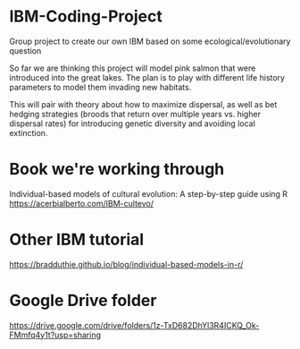# IBM-Coding-Project
Group project to create our own IBM based on some ecological/evolutionary question

So far we are thinking this project will model pink salmon that were introduced into the great lakes. The plan is to play with different life history parameters to model them invading new habitats.

This will pair with theory about how to maximize dispersal, as well as bet hedging strategies (broods that return over multiple years vs. higher dispersal rates) for introducing genetic diversity and avoiding local extinction.

# Book we're working through
Individual-based models of cultural evolution: A step-by-step guide using R
https://acerbialberto.com/IBM-cultevo/

# Other IBM tutorial
https://bradduthie.github.io/blog/individual-based-models-in-r/

# Google Drive folder
https://drive.google.com/drive/folders/1z-TxD682DhYl3R4ICKQ_Ok-FMmfq4y1t?usp=sharing
